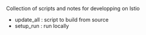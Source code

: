 Collection of scripts and notes for developping on Istio

- update_all : script to build from source 
- setup_run  : run locally
